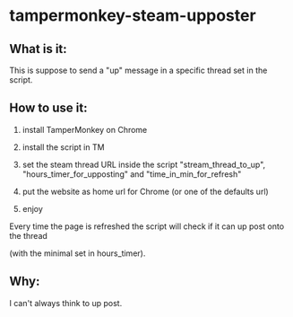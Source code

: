 # tampermonkey-steam-upposter

## What is it:

This is suppose to send a "up" message in a specific thread set in the script.

## How to use it:

1. install TamperMonkey on Chrome

2. install the script in TM

3. set the steam thread URL inside the script "stream_thread_to_up", "hours_timer_for_upposting"
 and "time_in_min_for_refresh"

4. put the website as home url for Chrome (or one of the defaults url)

5. enjoy

Every time the page is refreshed the script will check if it can up post onto the thread

(with the minimal set in hours_timer).

## Why:

I can't always think to up post.